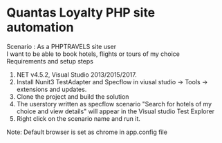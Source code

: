 # Quantas Loyalty PHP site automation

Scenario : 
    As a PHPTRAVELS site user	
	I want to be able to book hotels, flights or tours of my choice    
  Requirements and setup steps
  
1.	NET v4.5.2, Visual Studio 2013/2015/2017.
2.	Install Nunit3 TestAdapter and Specflow in viusal studio -> Tools -> extensions and updates.
3.	Clone the project and build the solution
4.	The userstory written as specflow scenario "Search for hotels of my choice and view details" will appear in the Visual studio Test Explorer
5.	Right click on the scenario name and run it.

Note:
Default browser is set as chrome in app.config file
